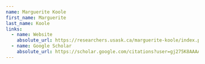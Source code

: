 ```yaml
---
name: Marguerite Koole
first_name: Marguerite
last_name: Koole
links:
  - name: Website
    absolute_url: https://researchers.usask.ca/marguerite-koole/index.php
  - name: Google Scholar
    absolute_url: https://scholar.google.com/citations?user=gj275K8AAAAJ&hl=en
---
```


